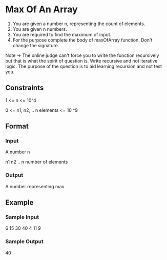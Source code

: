 # Max Of An Array

1. You are given a number n, representing the count of elements.
2. You are given n numbers.
3. You are required to find the maximum of input. 
4. For the purpose complete the body of maxOfArray function. Don't change the signature.

Note -> The online judge can't force you to write the function recursively but that is what the spirit of question is. Write recursive and not iterative logic. The purpose of the question is to aid learning recursion and not test you.

## Constraints
1 <= n <= 10^4

0 <= n1, n2, .. n elements <= 10 ^9

## Format
### Input
A number n

n1
n2
.. n number of elements

### Output
A number representing max

## Example
### Sample Input
6
15
30
40
4
11
9

### Sample Output
40
